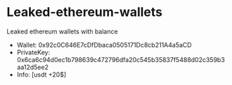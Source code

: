 # Leaked-ethereum-wallets
Leaked ethereum wallets with balance

- Wallet: 0x92c0C646E7cDfDbaca0505171Dc8cb211A4a5aCD
- PrivateKey: 0x6ca6c94d0ec1b798639c472796dfa20c545b35837f5488d02c359b3aa12d5ee2
- Info: [usdt +20$]
